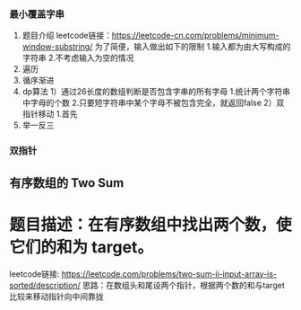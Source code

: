 ### 最小覆盖字串

1. 题目介绍
  leetcode链接：https://leetcode-cn.com/problems/minimum-window-substring/
  为了简便，输入做出如下的限制
    1.输入都为由大写构成的字符串
    2.不考虑输入为空的情况
2. 遍历
3. 循序渐进
4. dp算法
  1）通过26长度的数组判断是否包含字串的所有字母
    1.统计两个字符串中字母的个数
    2.只要短字符串中某个字母不被包含完全，就返回false
  2）双指针移动
    1.首先
5. 举一反三
### 双指针
##  有序数组的 Two Sum
# 题目描述：在有序数组中找出两个数，使它们的和为 target。
  leetcode链接: https://leetcode.com/problems/two-sum-ii-input-array-is-sorted/description/
  思路：在数组头和尾设两个指针，根据两个数的和与target比较来移动指针向中间靠拢
  

## 

